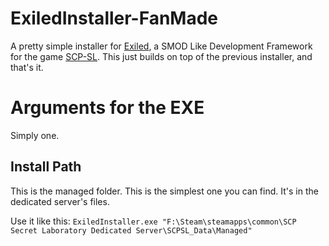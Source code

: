 # ExiledInstaller-FanMade
A pretty simple installer for [Exiled](https://github.com/galaxy119/SamplePlugin), a SMOD Like Development Framework for the game [SCP-SL](https://store.steampowered.com/app/700330/SCP_Secret_Laboratory/). This just builds on top of the previous installer, and that's it.

# Arguments for the EXE
Simply one.
## Install Path
This is the managed folder. This is the simplest one you can find. It's in the dedicated server's files.

Use it like this:
`ExiledInstaller.exe "F:\Steam\steamapps\common\SCP Secret Laboratory Dedicated Server\SCPSL_Data\Managed"`
